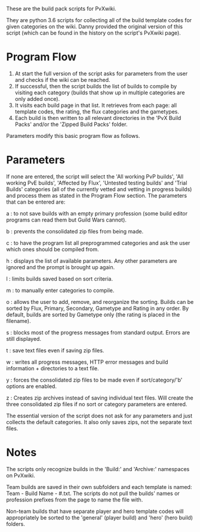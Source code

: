 These are the build pack scripts for PvXwiki.

They are python 3.6 scripts for collecting all of the build template codes for given categories on the wiki.
Danny provided the original version of this script (which can be found in the history on the script's PvXwiki page).

# Program Flow
1. At start the full version of the script asks for parameters from the user and checks if the wiki can be reached. 
2. If successful, then the script builds the list of builds to compile by visiting each category (builds that show up in multiple categories are only added once).
3. It visits each build page in that list. It retrieves from each page: all template codes, the rating, the flux categories and the gametypes. 
4. Each build is then written to all relevant directories in the 'PvX Build Packs' and/or the 'Zipped Build Packs' folder. 

Parameters modify this basic program flow as follows.

# Parameters
If none are entered, the script will select the 'All working PvP builds', 'All working PvE builds', 'Affected by Flux', 'Untested testing builds' and 'Trial Builds' categories (all of the currently vetted and vetting in progress builds) and process them as stated in the Program Flow section. The parameters that can be entered are:

a : to not save builds with an empty primary profession (some build editor programs can read them but Guild Wars cannot).

b : prevents the consolidated zip files from being made.

c : to have the program list all preprogrammed categories and ask the user which ones should be compiled from.

h : displays the list of available parameters. Any other parameters are ignored and the prompt is brought up again.

l : limits builds saved based on sort criteria.

m : to manually enter categories to compile.

o : allows the user to add, remove, and reorganize the sorting. Builds can be sorted by Flux, Primary, Secondary, Gametype and Rating in any order. By default, builds are sorted by Gametype only (the rating is placed in the filename).

s : blocks most of the progress messages from standard output. Errors are still displayed.

t : save text files even if saving zip files.

w : writes all progress messages, HTTP error messages and build information + directories to a text file.

y : forces the consolidated zip files to be made even if sort/category/'b' options are enabled.

z : Creates zip archives instead of saving individual text files. Will create the three consolidated zip files if no sort or category parameters are entered.

The essential version of the script does not ask for any parameters and just collects the default categories. It also only saves zips, not the separate text files.

# Notes
The scripts only recognize builds in the 'Build:' and 'Archive:' namespaces on PvXwiki.

Team builds are saved in their own subfolders and each template is named: Team - Build Name - #.txt. The scripts do not pull the builds' names or profession prefixes from the page to name the file with.

Non-team builds that have separate player and hero template codes will appropriately be sorted to the 'general' (player build) and 'hero' (hero build) folders.
